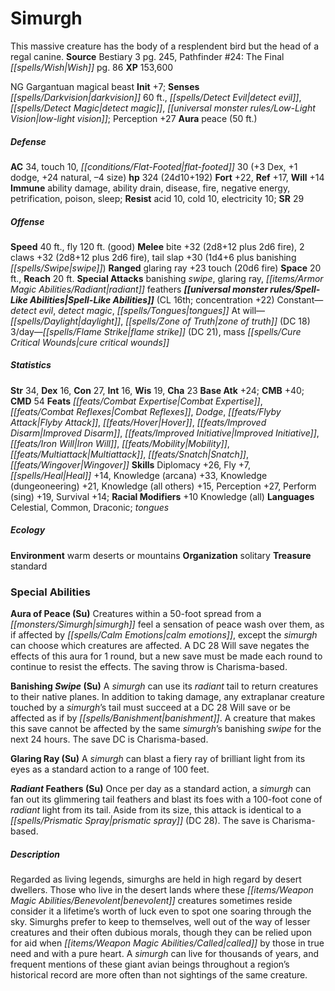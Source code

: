 ﻿---
cssclass: [monsters]
title1: Simurgh
desc_short: This massive creature has the body of a resplendent bird but the head
  of a regal canine.
title2: Simurgh
CR: 18
sources:
- name: Bestiary 3
  page: 245
  link: http://paizo.com/products/btpy8odu?Pathfinder-Roleplaying-Game-Bestiary-3
- name: 'Pathfinder #24: The Final Wish'
  page: 86
  link: http://paizo.com/pathfinder/adventurePath/legacyOfFire/v5748btpy89a2
XP: 153600
alignment: NG
size: Gargantuan
type: magical beast
initiative:
  bonus: 7
senses:
  darkvision: 60
  detect evil: true
  detect magic: true
  low-light vision: true
auras:
- name: peace
  radius: 50
AC:
  AC: 34
  touch: 10
  flat_footed: 30
  components:
    dex: 3
    dodge: 1
    natural: 24
    size: -4
HP:
  HP: 324
  long: 24d10+192
saves:
  fort: 22
  ref: 17
  will: 14
immunities:
- ability damage
- ability drain
- disease
- fire
- negative energy
- petrification
- poison
- sleep
resistances:
  acid: 10
  cold: 10
  electricity: 10
SR: 29
speeds:
  base: 40
  fly: 120
  fly_maneuverability: good
attacks:
  melee:
  - - text: bite +32 (2d8+12 plus 2d6 fire)
      entries:
      - - damage: 2d8+12
        - damage: 2d6
          type: fire
      attack: bite
      bonus:
      - 32
    - text: 2 claws +32 (2d8+12 plus 2d6 fire)
      entries:
      - - damage: 2d8+12
        - damage: 2d6
          type: fire
      count: 2
      attack: claws
      bonus:
      - 32
    - text: tail slap +30 (1d4+6 plus banishing swipe)
      entries:
      - - damage: 1d4+6
        - effect: banishing swipe
      attack: tail slap
      bonus:
      - 30
  ranged:
  - - text: glaring ray +23 touch (20d6 fire)
      entries:
      - - damage: 20d6
          type: fire
      attack: glaring ray
      bonus:
      - 23
      touch: true
  special:
  - banishing swipe
  - glaring ray
  - radiant feathers
space: 20
reach: 20
spell_like_abilities:
  entries:
  - name: detect evil
    source: default
    freq: Constant
  - name: detect magic
    source: default
    freq: Constant
  - name: tongues
    source: default
    freq: Constant
  - name: daylight
    source: default
    freq: At will
  - name: zone of truth
    source: default
    freq: At will
    DC: 18
  - name: flame strike
    source: default
    freq: 3/day
    DC: 21
  - name: mass cure critical wounds
    source: default
    freq: 3/day
  sources:
  - name: default
    CL: 16
    concentration: 22
ability_scores:
  STR: 34
  DEX: 16
  CON: 27
  INT: 16
  WIS: 19
  CHA: 23
BAB: 24
CMB: 40
CMD: 54
feats:
- name: Combat Expertise
- name: Combat Reflexes
- name: Dodge
- name: Flyby Attack
- name: Hover
- name: Improved Disarm
- name: Improved Initiative
- name: Iron Will
- name: Mobility
- name: Multiattack
- name: Snatch
- name: Wingover
skills:
  Diplomacy: 26
  Fly: 7
  Heal: 14
  Knowledge (arcana): 33
  Knowledge (dungeoneering): 21
  Knowledge (all others): 15
  Perception: 27
  Perform (sing): 19
  Survival: 14
  _racial_mods:
    Knowledge (all):
      _: 10
languages:
- Celestial
- Common
- Draconic
- tongues
ecology:
  environment: warm deserts or mountains
  organization: solitary
  treasure_type: standard
special_abilities:
  Aura of Peace (Su): Creatures within a 50-foot spread from a simurgh feel a sensation
    of peace wash over them, as if affected by calm emotions, except the simurgh can
    choose which creatures are affected. A DC 28 Will save negates the effects of
    this aura for 1 round, but a new save must be made each round to continue to resist
    the effects. The saving throw is Charisma-based.
  Banishing Swipe (Su): A simurgh can use its radiant tail to return creatures to
    their native planes. In addition to taking damage, any extraplanar creature touched
    by a simurgh's tail must succeed at a DC 28 Will save or be affected as if by
    banishment. A creature that makes this save cannot be affected by the same simurgh's
    banishing swipe for the next 24 hours. The save DC is Charisma-based.
  Glaring Ray (Su): A simurgh can blast a fiery ray of brilliant light from its eyes
    as a standard action to a range of 100 feet.
  Radiant Feathers (Su): Once per day as a standard action, a simurgh can fan out
    its glimmering tail feathers and blast its foes with a 100-foot cone of radiant
    light from its tail. Aside from its size, this attack is identical to a prismatic
    spray (DC 28). The save is Charisma-based.
desc_long: Regarded as living legends, simurghs are held in high regard by desert
  dwellers. Those who live in the desert lands where these benevolent creatures sometimes
  reside consider it a lifetime's worth of luck even to spot one soaring through the
  sky. Simurghs prefer to keep to themselves, well out of the way of lesser creatures
  and their often dubious morals, though they can be relied upon for aid when called
  by those in true need and with a pure heart. A simurgh can live for thousands of
  years, and frequent mentions of these giant avian beings throughout a region's historical
  record are more often than not sightings of the same creature.

---

# Simurgh
This massive creature has the body of a resplendent bird but the head of a regal canine.
**Source** Bestiary 3 pg. 245, Pathfinder #24: The Final _[[spells/Wish|Wish]]_ pg. 86
**XP** 153,600

NG Gargantuan magical beast
**Init** +7; **Senses** _[[spells/Darkvision|darkvision]]_ 60 ft., _[[spells/Detect Evil|detect evil]]_, _[[spells/Detect Magic|detect magic]]_, _[[universal monster rules/Low-Light Vision|low-light vision]]_; Perception +27
**Aura** peace (50 ft.)

##### Defense

**AC** 34, touch 10, _[[conditions/Flat-Footed|flat-footed]]_ 30 (+3 Dex, +1 dodge, +24 natural, –4 size)
**hp** 324 (24d10+192)
**Fort** +22, **Ref** +17, **Will** +14
**Immune** ability damage, ability drain, disease, fire, negative energy, petrification, poison, sleep; **Resist** acid 10, cold 10, electricity 10; **SR** 29

##### Offense
**Speed** 40 ft., fly 120 ft. (good)
**Melee** bite +32 (2d8+12 plus 2d6 fire), 2 claws +32 (2d8+12 plus 2d6 fire), tail slap +30 (1d4+6 plus banishing _[[spells/Swipe|swipe]]_)
**Ranged** glaring ray +23 touch (20d6 fire)
**Space** 20 ft., **Reach** 20 ft.
**Special Attacks** banishing _swipe_, glaring ray, _[[items/Armor Magic Abilities/Radiant|radiant]]_ feathers
**_[[universal monster rules/Spell-Like Abilities|Spell-Like Abilities]]_** (CL 16th; concentration +22)
Constant—_detect evil_, _detect magic_, _[[spells/Tongues|tongues]]_
At will—_[[spells/Daylight|daylight]]_, _[[spells/Zone of Truth|zone of truth]]_ (DC 18)
3/day—_[[spells/Flame Strike|flame strike]]_ (DC 21), mass _[[spells/Cure Critical Wounds|cure critical wounds]]_

##### Statistics
**Str** 34, **Dex** 16, **Con** 27, **Int** 16, **Wis** 19, **Cha** 23
**Base Atk** +24; **CMB** +40; **CMD** 54
**Feats** _[[feats/Combat Expertise|Combat Expertise]]_, _[[feats/Combat Reflexes|Combat Reflexes]]_, _Dodge_, _[[feats/Flyby Attack|Flyby Attack]]_, _[[feats/Hover|Hover]]_, _[[feats/Improved Disarm|Improved Disarm]]_, _[[feats/Improved Initiative|Improved Initiative]]_, _[[feats/Iron Will|Iron Will]]_, _[[feats/Mobility|Mobility]]_, _[[feats/Multiattack|Multiattack]]_, _[[feats/Snatch|Snatch]]_, _[[feats/Wingover|Wingover]]_
**Skills** Diplomacy +26, Fly +7, _[[spells/Heal|Heal]]_ +14, Knowledge (arcana) +33, Knowledge (dungeoneering) +21, Knowledge (all others) +15, Perception +27, Perform (sing) +19, Survival +14; **Racial Modifiers** +10 Knowledge (all)
**Languages** Celestial, Common, Draconic; _tongues_

##### Ecology

**Environment** warm deserts or mountains
**Organization** solitary
**Treasure** standard

### Special Abilities

**Aura of Peace (Su)** Creatures within a 50-foot spread from a _[[monsters/Simurgh|simurgh]]_ feel a sensation of peace wash over them, as if affected by _[[spells/Calm Emotions|calm emotions]]_, except the _simurgh_ can choose which creatures are affected. A DC 28 Will save negates the effects of this aura for 1 round, but a new save must be made each round to continue to resist the effects. The saving throw is Charisma-based.

**Banishing _Swipe_ (Su)** A _simurgh_ can use its _radiant_ tail to return creatures to their native planes. In addition to taking damage, any extraplanar creature touched by a _simurgh_’s tail must succeed at a DC 28 Will save or be affected as if by _[[spells/Banishment|banishment]]_. A creature that makes this save cannot be affected by the same _simurgh_’s banishing _swipe_ for the next 24 hours. The save DC is Charisma-based.

**Glaring Ray (Su)** A _simurgh_ can blast a fiery ray of brilliant light from its eyes as a standard action to a range of 100 feet.

**_Radiant_ Feathers (Su)** Once per day as a standard action, a _simurgh_ can fan out its glimmering tail feathers and blast its foes with a 100-foot cone of _radiant_ light from its tail. Aside from its size, this attack is identical to a _[[spells/Prismatic Spray|prismatic spray]]_ (DC 28). The save is Charisma-based.

##### Description

Regarded as living legends, simurghs are held in high regard by desert dwellers. Those who live in the desert lands where these _[[items/Weapon Magic Abilities/Benevolent|benevolent]]_ creatures sometimes reside consider it a lifetime’s worth of luck even to spot one soaring through the sky. Simurghs prefer to keep to themselves, well out of the way of lesser creatures and their often dubious morals, though they can be relied upon for aid when _[[items/Weapon Magic Abilities/Called|called]]_ by those in true need and with a pure heart. A _simurgh_ can live for thousands of years, and frequent mentions of these giant avian beings throughout a region’s historical record are more often than not sightings of the same creature.